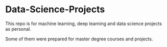 # Data-Science-Projects
This repo is for machine learning, deep learning and data science projects as personal. 

Some of them were prepared for master degree courses and projects. 
